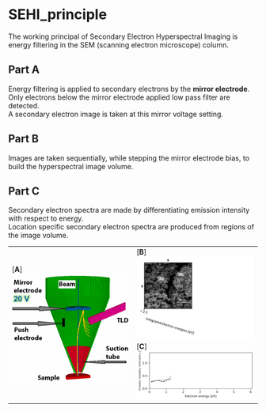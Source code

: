 # SEHI_principle

The working principal of Secondary Electron Hyperspectral Imaging is energy filtering in the SEM (scanning electron microscope) column.  
<table>
   <tr>
      <td rowspan="2" > [<b>A</b>]
        <img src="https://github.com/operandos/SEHI_figure/blob/main/EF-SEM.gif" width="300"/>
        </td>
        <td> [<b>B</b>]
           <img src="https://github.com/operandos/SEHI_figure/blob/main/EF-SEM_1.gif" width="300"/> 
        </td>
     </td>
   </tr>
   <tr>
      <td> [<b>C</b>]
         <img src="https://github.com/operandos/SEHI_figure/blob/main/Spec.gif" width="300"/>
      </td>
   </tr>

## Part A
Energy filtering is applied to secondary electrons by the **mirror electrode**.  
Only electrons below the mirror electrode applied low pass filter are detected.  
A secondary electron image is taken at this mirror voltage setting.  

## Part B
Images are taken sequentially, while stepping the mirror electrode bias, to build the hyperspectral image volume.

## Part C
Secondary electron spectra are made by differentiating emission intensity with respect to energy.  
Location specific secondary electron spectra are produced from regions of the image volume.

